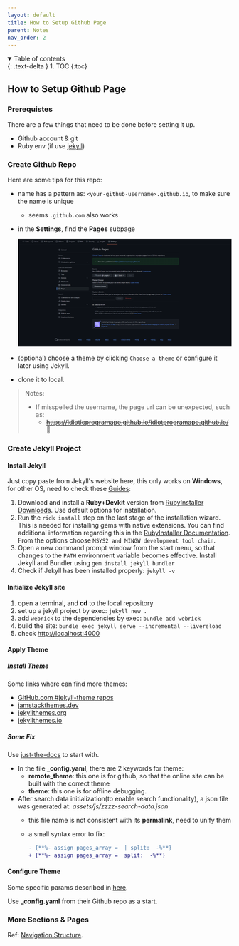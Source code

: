 ```yaml
---
layout: default
title: How to Setup Github Page
parent: Notes
nav_order: 2
---
```

<details open markdown="block">
  <summary>
    Table of contents
  </summary>
  {: .text-delta }
1. TOC
{:toc}
</details>

## How to Setup Github Page

### Prerequistes

There are a few things that need to be done before setting it up.

* Github account & git
* Ruby env (if use [jekyll](http://jekyllrb.com/))

### Create Github Repo

Here are some tips for this repo:

* name has a pattern as: `<your-github-username>.github.io`, to make sure the name is unique

  * seems `.github.com` also works
* in the **Settings**, find the **Pages** subpage

  ![image.png](./assets/1657812228386-image.png)
* (optional) choose a theme by clicking `Choose a theme` or configure it later using Jekyll.
* clone it to local.

> Notes:
>
> * If misspelled the username, the page url can be unexpected, such as:
>   * ~~https://idioticprogramape.github.io/idiotprogramape.github.io/~~ 👀️

### Create Jekyll Project

#### Install Jekyll

Just copy paste from Jekyll's website here, this only works on **Windows**, for other OS, need to check these [Guides](https://jekyllrb.com/docs/installation/#guides):

1. Download and install a **Ruby+Devkit** version from [RubyInstaller Downloads](https://rubyinstaller.org/downloads/). Use default options for installation.
2. Run the `ridk install` step on the last stage of the installation wizard. This is needed for installing gems with native extensions. You can find additional information regarding this in the [RubyInstaller Documentation](https://github.com/oneclick/rubyinstaller2#using-the-installer-on-a-target-system). From the options choose `MSYS2 and MINGW development tool chain`.
3. Open a new command prompt window from the start menu, so that changes to the `PATH` environment variable becomes effective. Install Jekyll and Bundler using `gem install jekyll bundler`
4. Check if Jekyll has been installed properly: `jekyll -v`

#### Initialize Jekyll site

1. open a terminal, and **cd** to the local repository
2. set up a jekyll project by exec: `jekyll new .`
3. add `webrick` to the dependencies by exec: `bundle add webrick`
4. build the site: `bundle exec jekyll serve --incremental --livereload`
5. check [http://localhost:4000](http://localhost:4000/)

#### Apply Theme

##### Install Theme

Some links where can find more themes:

* [GitHub.com #jekyll-theme repos](https://github.com/topics/jekyll-theme)
* [jamstackthemes.dev](https://jamstackthemes.dev/ssg/jekyll/)
* [jekyllthemes.org](http://jekyllthemes.org/)
* [jekyllthemes.io](https://jekyllthemes.io/)

##### Some Fix

Use [just-the-docs](https://github.com/just-the-docs/just-the-docs) to start with. 

* In the file **_config.yaml**, there are 2 keywords for theme:
  * **remote_theme**: this one is for github, so that the online site can be built with the correct theme
  * **theme**: this one is for offline debugging.
* After search data initialization(to enable search functionality), a json file was generated at: *assets/js/zzzz-search-data.json*
  * this file name is not consistent with its **permalink**, need to unify them
  * a small syntax error to fix:

    ```diff
    - {**%- assign pages_array =  | split:  -%**}
    + {**%- assign pages_array =  split:  -%**}
    ```

#### Configure Theme

Some specific params described in [here](https://just-the-docs.github.io/just-the-docs/docs/configuration/).

Use **_config.yaml** from their Github repo as a start.

### More Sections & Pages

Ref: [Navigation Structure](https://just-the-docs.github.io/just-the-docs/docs/navigation-structure/).

